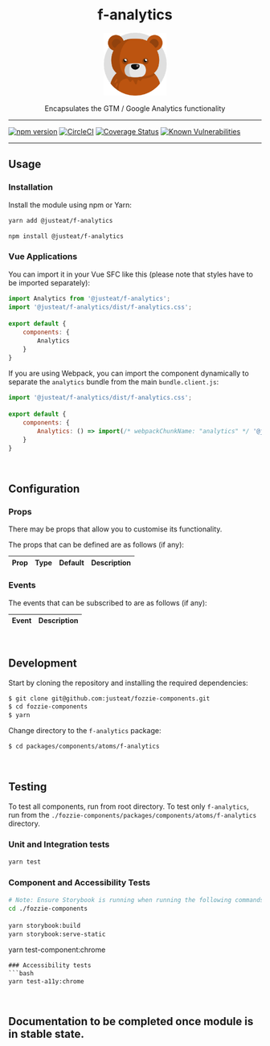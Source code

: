 <div align="center">

# f-analytics

<img width="125" alt="Fozzie Bear" src="../../../../bear.png" />

Encapsulates the GTM / Google Analytics functionality

</div>

---

[![npm version](https://badge.fury.io/js/%40justeat%2Ff-analytics.svg)](https://badge.fury.io/js/%40justeat%2Ff-analytics)
[![CircleCI](https://circleci.com/gh/justeat/fozzie-components.svg?style=svg)](https://circleci.com/gh/justeat/workflows/fozzie-components)
[![Coverage Status](https://coveralls.io/repos/github/justeat/f-analytics/badge.svg)](https://coveralls.io/github/justeat/f-analytics)
[![Known Vulnerabilities](https://snyk.io/test/github/justeat/f-analytics/badge.svg?targetFile=package.json)](https://snyk.io/test/github/justeat/f-analytics?targetFile=package.json)

---

## Usage

### Installation

Install the module using npm or Yarn:

```sh
yarn add @justeat/f-analytics
```

```sh
npm install @justeat/f-analytics
```



### Vue Applications

You can import it in your Vue SFC like this (please note that styles have to be imported separately):

```js
import Analytics from '@justeat/f-analytics';
import '@justeat/f-analytics/dist/f-analytics.css';

export default {
    components: {
        Analytics
    }
}
```

If you are using Webpack, you can import the component dynamically to separate the `analytics` bundle from the main `bundle.client.js`:

```js
import '@justeat/f-analytics/dist/f-analytics.css';

export default {
    components: {
        Analytics: () => import(/* webpackChunkName: "analytics" */ '@justeat/f-analytics')
    }
}
```
</br>

## Configuration

### Props

There may be props that allow you to customise its functionality.

The props that can be defined are as follows (if any):

| Prop  | Type  | Default | Description |
| ----- | ----- | ------- | ----------- |

### Events

The events that can be subscribed to are as follows (if any):

| Event | Description |
| ----- | ----------- |
</br>

## Development

Start by cloning the repository and installing the required dependencies:

```sh
$ git clone git@github.com:justeat/fozzie-components.git
$ cd fozzie-components
$ yarn
```

Change directory to the `f-analytics` package:

```sh
$ cd packages/components/atoms/f-analytics
```
</br>

## Testing

To test all components, run from root directory.
To test only `f-analytics`, run from the `./fozzie-components/packages/components/atoms/f-analytics` directory.

### Unit and Integration tests

```sh
yarn test
```

### Component and Accessibility Tests

```bash
# Note: Ensure Storybook is running when running the following commands
cd ./fozzie-components

yarn storybook:build
yarn storybook:serve-static
```

yarn test-component:chrome
```
### Accessibility tests
```bash
yarn test-a11y:chrome
```
</br>

## Documentation to be completed once module is in stable state.
